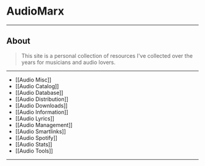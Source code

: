 # AudioMarx

---

## About

>This site is a personal collection of resources I've collected over the years for musicians and audio lovers.

---

- [[Audio Misc]]
- [[Audio Catalog]]
- [[Audio Database]]
- [[Audio Distribution]]
- [[Audio Downloads]]
- [[Audio Information]]
- [[Audio Lyrics]]
- [[Audio Management]]
- [[Audio Smartlinks]]
- [[Audio Spotify]]
- [[Audio Stats]]
- [[Audio Tools]]

---
